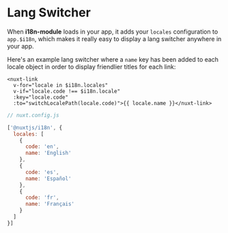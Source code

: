 # Lang Switcher

When **i18n-module** loads in your app, it adds your `locales` configuration to `app.$i18n`, which makes it really easy to display a lang switcher anywhere in your app.

Here's an example lang switcher where a `name` key has been added to each locale object in order to display friendlier titles for each link:

```vue
<nuxt-link
  v-for="locale in $i18n.locales"
  v-if="locale.code !== $i18n.locale"
  :key="locale.code"
  :to="switchLocalePath(locale.code)">{{ locale.name }}</nuxt-link>
```

```js
// nuxt.config.js

['@nuxtjs/i18n', {
  locales: [
    {
      code: 'en',
      name: 'English'
    },
    {
      code: 'es',
      name: 'Español'
    },
    {
      code: 'fr',
      name: 'Français'
    }
  ]
}]
```
